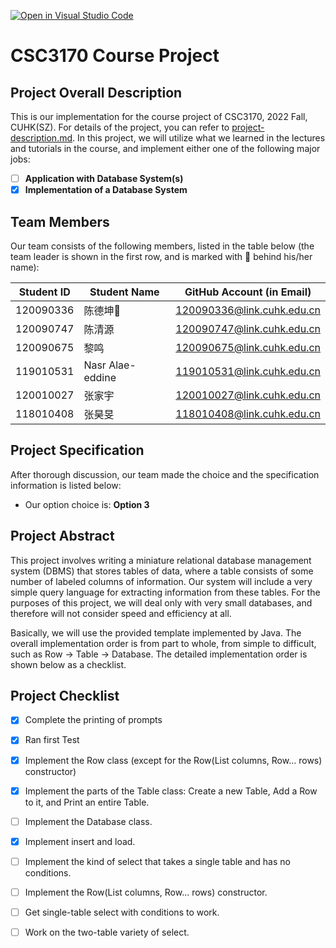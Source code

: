 [![Open in Visual Studio Code](https://classroom.github.com/assets/open-in-vscode-c66648af7eb3fe8bc4f294546bfd86ef473780cde1dea487d3c4ff354943c9ae.svg)](https://classroom.github.com/online_ide?assignment_repo_id=9434409&assignment_repo_type=AssignmentRepo)
# CSC3170 Course Project

## Project Overall Description

This is our implementation for the course project of CSC3170, 2022 Fall, CUHK(SZ). For details of the project, you can refer to [project-description.md](project-description.md). In this project, we will utilize what we learned in the lectures and tutorials in the course, and implement either one of the following major jobs:

<!-- Please fill in "x" to replace the blank space between "[]" to tick the todo item; it's ticked on the first one by default. -->

- [ ] **Application with Database System(s)**
- [x] **Implementation of a Database System**

## Team Members

Our team consists of the following members, listed in the table below (the team leader is shown in the first row, and is marked with 🚩 behind his/her name):

<!-- change the info below to be the real case -->

| Student ID | Student Name | GitHub Account (in Email) |
| ---------- | ------------ | ------------------------- |
| 120090336   | 陈德坤🚩    | 120090336@link.cuhk.edu.cn |
| 120090747   | 陈清源    | 120090747@link.cuhk.edu.cn   |
| 120090675   | 黎鸣     | 120090675@link.cuhk.edu.cn     |
| 119010531 |Nasr Alae-eddine| 119010531@link.cuhk.edu.cn|
| 120010027  | 张家宇    | 120010027@link.cuhk.edu.cn     |
| 118010408   | 张昊旻  | 118010408@link.cuhk.edu.cn     |

## Project Specification

<!-- You should remove the terms/sentence that is not necessary considering your option/branch/difficulty choice -->

After thorough discussion, our team made the choice and the specification information is listed below:

- Our option choice is: **Option 3**


<!-- As for Option 2, our topic background specification can be found in [background-specification.md](background-specification.md). -->

## Project Abstract

This project involves writing a miniature relational database management system (DBMS) that stores tables of data, where a table consists of some number of labeled columns of information. Our system will include a very simple query language for extracting information from these tables. For the purposes of this project, we will deal only with very small databases, and therefore will not consider speed and efficiency at all.

Basically, we will use the provided template implemented by Java. The overall implementation order is from part to whole, from simple to difficult, such as Row -> Table -> Database. The detailed implementation order is shown below as a checklist.

## Project Checklist

- [x] Complete the printing of prompts

- [x] Ran first Test 

- [x] Implement the Row class (except for the Row(List<Column> columns, Row... rows) constructor)

- [x] Implement the parts of the Table class: Create a new Table, Add a Row to it, and Print an entire Table.

- [ ] Implement the Database class.

- [x] Implement insert and load.

- [ ] Implement the kind of select that takes a single table and has no conditions.

- [ ] Implement the Row(List<Column> columns, Row... rows) constructor.

- [ ] Get single-table select with conditions to work.

- [ ] Work on the two-table variety of select.

<!-- TODO -->
